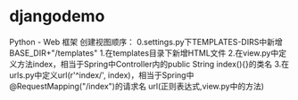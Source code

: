 # djangodemo
Python - Web 框架
创建视图顺序：
0.settings.py下TEMPLATES-DIRS中新增BASE_DIR+"/templates"
1.在templates目录下新增HTML文件
2.在view.py中定义方法index，相当于Spring中Controller内的public String index(){}的类名
3.在urls.py中定义url(r'^index/', index)，相当于Spring中@RequestMapping("/index")的请求名
url(正则表达式,view.py中的方法)
